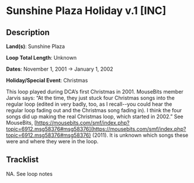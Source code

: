 # Sunshine Plaza Holiday v.1 [INC]

## Description

**Land(s)**: Sunshine Plaza

**Loop Total Length**: Unknown

**Dates**: November 1, 2001 → January 1, 2002

**Holiday/Special Event**: Christmas

This loop played during DCA’s first Christmas in 2001. MouseBits member Jarvis says: “At the time, they just stuck four Christmas songs into the regular loop (edited in very badly, too, as I recall--you could hear the regular loop fading out and the Christmas song fading in). I think the four songs did up making the real Christmas loop, which started in 2002.” See MouseBits, [https://mousebits.com/smf/index.php?topic=6912.msg58376#msg58376](https://mousebits.com/smf/index.php?topic=6912.msg58376#msg58376) (2011). It is unknown which songs these were and where they were in the loop.

## Tracklist

NA\. See loop notes


